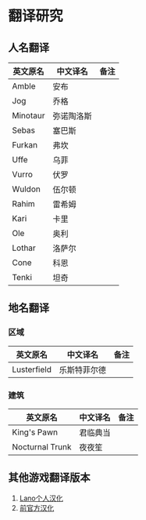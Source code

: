 # 翻译研究

## 人名翻译

英文原名 | 中文译名 | 备注
--- | --- | ---
Amble | 安布 | 
Jog | 乔格 | 
Minotaur | 弥诺陶洛斯 | 
Sebas | 塞巴斯 | 
Furkan | 弗坎 | 
Uffe | 乌菲 | 
Vurro | 伏罗 | 
Wuldon | 伍尔顿 | 
Rahim | 雷希姆 | 
Kari | 卡里 | 
Ole | 奥利 | 
Lothar | 洛萨尔 | 
Cone | 科恩 | 
Tenki | 坦奇 | 



## 地名翻译

### 区域

英文原名 | 中文译名 | 备注
--- | --- | ---
Lusterfield | 乐斯特菲尔德 | 

### 建筑

英文原名 | 中文译名 | 备注
--- | --- | ---
King's Pawn | 君临典当 | 
Nocturnal Trunk | 夜夜笙 | 



## 其他游戏翻译版本

1. [Lano个人汉化](https://www.gamemale.com/forum.php?mod=viewthread&tid=99072)
2. [前官方汉化](https://tieba.baidu.com/p/7998972608)
